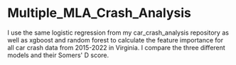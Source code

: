# Multiple_MLA_Crash_Analysis
I use the same logistic regression from my car_crash_analysis repository as well as xgboost and random forest to calculate the feature importance for all car crash data from 2015-2022 in Virginia. I compare the three different models and their Somers' D score.
